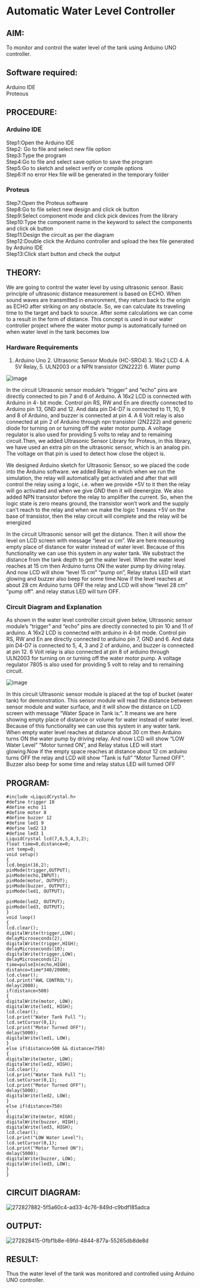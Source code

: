 # Automatic Water Level Controller

##  AIM:
To monitor and control the water level of the tank using Arduino UNO controller.

## Software required:
Arduino IDE </br>
Proteous

## PROCEDURE:
### Arduino IDE
Step1:Open the Arduino IDE </br>
Step2: Go to file and select new file option </br>
Step3:Type the program </br>
Step4:Go to file and select save option to save the program </br>
Step5:Go to sketch and select verify or compile options </br>
Step6:If no error Hex file will be generated in the temporary folder </br>
### Proteus
Step7:Open the Proteus software </br>
Step8:Go to file select new design and click ok button </br>
Step9:Select component mode and click pick devices from the library </br>
Step10:Type the component name in the keyword to select the components and click ok button </br>
Step11:Design the circuit as per the diagram </br>
Step12:Double click the Arduino controller and upload the hex file generated by Arduino IDE </br>
Step13:Click start button and check the output

## THEORY:

We are going to control the water level by using ultrasonic sensor. Basic principle of ultrasonic distance measurement is based on ECHO. When sound waves are transmitted in environment, they return back to the origin as ECHO after striking on any obstacle. So, we can calculate its traveling time to the target and back to source. After some calculations we can come to a result in the form of distance. This concept is used in our water controller project where the water motor pump is automatically turned on when water level in the tank becomes low

### Hardware Requirements 

1. Arduino Uno 2. Ultrasonic Sensor Module (HC-SRO4) 3. 16x2 LCD 4. A 5V Relay, 5. ULN2003 or a NPN transistor (2N2222) 6. Water pump

![image](https://user-images.githubusercontent.com/71547910/235332412-e276fbff-58de-4684-94aa-8c753492c0b2.png)

In the circuit Ultrasonic sensor module’s “trigger” and “echo” pins are directly connected to pin 7 and 6 of Arduino. A 16x2 LCD is connected with Arduino in 4- bit mode. Control pin RS, RW and En are directly connected to Arduino pin 13, GND and 12. And data pin D4-D7 is connected to 11, 10, 9 and 8 of Arduino, and buzzer is connected at pin 4. A 6 Volt relay is also connected at pin 2 of Arduino through npn transistor (2N2222) and generic diode for turning on or turning off the water motor pump. A voltage regulator is also used for providing 5 volts to relay and to remaining circuit.Then, we added Ultrasonic Sensor Library for Proteus, in this library, we have used an extra pin on the ultrasonic sensor, which is an analog pin. The voltage on that pin is used to detect how close the object is.

We designed Arduino sketch for Ultrasonic Sensor, so we placed the code into the Arduino software. we added Relay in which when we run the simulation, the relay will automatically get activated and after that will control the relay using a logic, i.e. when we provide +5V to it then the relay will go activated and when we give GND then it will deenergize. We also added NPN transistor before the relay to amplifier the current. So, when the logic state is zero means ground, the transistor won’t work and the supply can't reach to the relay and when we make the logic 1 means +5V on the base of transistor, then the relay circuit will complete and the relay will be energized

In the circuit Ultrasonic sensor will get the distance. Then it will show the level on LCD screen with message “level xx cm”. We are here measuring empty place of distance for water instead of water level. Because of this functionality we can use this system in any water tank. We substract the distance from the tank depth to get the water level. When the water level reaches at 15 cm then Arduino turns ON the water pump by driving relay. And now LCD will show “level 15 cm” “pump on”, Relay status LED will start glowing and buzzer also beep for some time.Now if the level reaches at about 28 cm Arduino turns OFF the relay and LCD will show “level 28 cm” “pump off”. and relay status LED will turn OFF.

### Circuit Diagram and Explanation

As shown in the water level controller circuit given below, Ultrasonic sensor module’s “trigger” and “echo” pins are directly connected to pin 10 and 11 of arduino. A 16x2 LCD is connected with arduino in 4-bit mode. Control pin RS, RW and En are directly connected to arduino pin 7, GND and 6. And data pin D4-D7 is connected to 5, 4, 3 and 2 of arduino, and buzzer is connected at pin 12. 6 Volt relay is also connected at pin 8 of arduino through ULN2003 for turning on or turning off the water motor pump. A voltage regulator 7805 is also used for providing 5 volt to relay and to remaining circuit.

![image](https://user-images.githubusercontent.com/71547910/235332565-e4933960-e14f-4c34-8c21-240727a93f9c.png)

In this circuit Ultrasonic sensor module is placed at the top of bucket (water tank) for demonstration. This sensor module will read the distance between sensor module and water surface, and it will show the distance on LCD screen with message “Water Space in Tank is:”. It means we are here showing empty place of distance or volume for water instead of water level. Because of this functionality we can use this system in any water tank. When empty water level reaches at distance about 30 cm then Arduino turns ON the water pump by driving relay. And now LCD will show “LOW Water Level” “Motor turned ON”, and Relay status LED will start glowing.Now if the empty space reaches at distance about 12 cm arduino turns OFF the relay and LCD will show “Tank is full” “Motor Turned OFF”. Buzzer also beep for some time and relay status LED will turned OFF

## PROGRAM:
```
#include <LiquidCrystal.h>
#define trigger 10
#define echo 11
#define motor 8
#define buzzer 12
#define led1 9
#define led2 13
#define led3 1
LiquidCrystal lcd(7,6,5,4,3,2);
float time=0,distance=0;
int temp=0;
void setup()
{
lcd.begin(16,2);
pinMode(trigger,OUTPUT);
pinMode(echo,INPUT);
pinMode(motor, OUTPUT);
pinMode(buzzer, OUTPUT);
pinMode(led1, OUTPUT);

pinMode(led2, OUTPUT);
pinMode(led3, OUTPUT);
}
void loop()
{
lcd.clear();
digitalWrite(trigger,LOW);
delayMicroseconds(2);
digitalWrite(trigger,HIGH);
delayMicroseconds(10);
digitalWrite(trigger,LOW);
delayMicroseconds(2);
time=pulseIn(echo,HIGH);
distance=time*340/20000;
lcd.clear();
lcd.print("AWL CONTROL");
delay(2000);
if(distance<500)
{
digitalWrite(motor, LOW);
digitalWrite(led1, HIGH);
lcd.clear();
lcd.print("Water Tank Full ");
lcd.setCursor(0,1);
lcd.print("Motor Turned OFF");
delay(5000);
digitalWrite(led1, LOW);
}
else if(distance>500 && distance<750)
{
digitalWrite(motor, LOW);
digitalWrite(led2, HIGH);
lcd.clear();
lcd.print("Water Tank Full ");
lcd.setCursor(0,1);
lcd.print("Motor Turned OFF");
delay(5000);
digitalWrite(led2, LOW);
}
else if(distance>750)
{
digitalWrite(motor, HIGH);
digitalWrite(buzzer, HIGH);
digitalWrite(led3, HIGH);
lcd.clear();
lcd.print("LOW Water Level");
lcd.setCursor(0,1);
lcd.print("Motor Turned ON");
delay(5000);
digitalWrite(buzzer, LOW);
digitalWrite(led3, LOW);
}
}
```
## CIRCUIT DIAGRAM:
![272827882-5f5a60c4-ad33-4c76-849d-c9bdf185adca](https://github.com/Jeevithha/Automatic-water-level-controller/assets/123623197/b7899c1f-6d43-490d-be59-9575047a0743)

## OUTPUT:
![272828415-0fbf1b8e-69fd-4844-877a-55265db8de8d](https://github.com/Jeevithha/Automatic-water-level-controller/assets/123623197/98870b40-c0f2-45b1-813b-f0b0a03d3ac1)

## RESULT:
Thus the water level of the tank was monitored and controlled using Arduino UNO controller.

